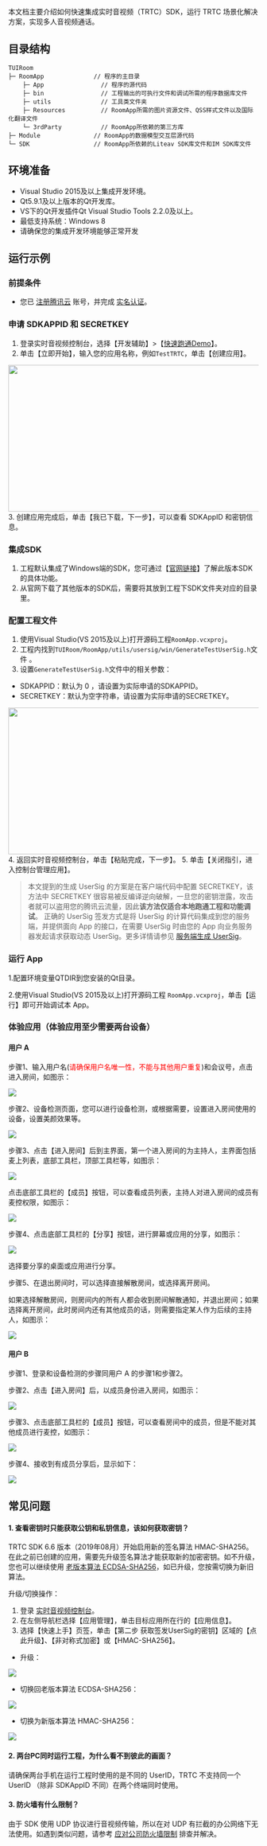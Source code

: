 本文档主要介绍如何快速集成实时音视频（TRTC）SDK，运行 TRTC 场景化解决方案，实现多人音视频通话。

## 目录结构

```
TUIRoom
├─ RoomApp              // 程序的主目录
	├─ App                // 程序的源代码
	├─ bin                // 工程输出的可执行文件和调试所需的程序数据库文件
	├─ utils              // 工具类文件夹
	├─ Resources          // RoomApp所需的图片资源文件、QSS样式文件以及国际化翻译文件
	└─ 3rdParty           // RoomApp所依赖的第三方库
├─ Module               // RoomApp的数据模型交互层源代码
└─ SDK                  // RoomApp所依赖的Liteav SDK库文件和IM SDK库文件
```

## 环境准备
- Visual Studio 2015及以上集成开发环境。
- Qt5.9.1及以上版本的Qt开发库。
- VS下的Qt开发插件Qt Visual Studio Tools 2.2.0及以上。
- 最低支持系统：Windows 8
- 请确保您的集成开发环境能够正常开发

## 运行示例

### 前提条件
- 您已 [注册腾讯云](https://cloud.tencent.com/document/product/378/17985) 账号，并完成 [实名认证](https://cloud.tencent.com/document/product/378/3629)。

### 申请 SDKAPPID 和 SECRETKEY
1. 登录实时音视频控制台，选择【开发辅助】>【[快速跑通Demo](https://console.cloud.tencent.com/trtc/quickstart)】。
2. 单击【立即开始】，输入您的应用名称，例如`TestTRTC`，单击【创建应用】。
<img src="https://qcloudimg.tencent-cloud.cn/raw/4f44a7ca70f28807c91b4a04ccc1b960.png" width="650" height="295"/>
3. 创建应用完成后，单击【我已下载，下一步】，可以查看 SDKAppID 和密钥信息。

### 集成SDK
1. 工程默认集成了Windows端的SDK，您可通过【[官网链接](https://cloud.tencent.com/document/product/647/32689)】了解此版本SDK的具体功能。
2. 从官网下载了其他版本的SDK后，需要将其放到工程下SDK文件夹对应的目录里。

### 配置工程文件
1. 使用Visual Studio(VS 2015及以上)打开源码工程`RoomApp.vcxproj`。
2. 工程内找到`TUIRoom/RoomApp/utils/usersig/win/GenerateTestUserSig.h`文件 。
3. 设置`GenerateTestUserSig.h`文件中的相关参数：
<ul>
<li>SDKAPPID：默认为 0 ，请设置为实际申请的SDKAPPID。</li>
<li>SECRETKEY：默认为空字符串，请设置为实际申请的SECRETKEY。</li>
</ul>
<img src="https://qcloudimg.tencent-cloud.cn/raw/95e83fb9f4177baa2ff0d2033001e5ba.png" width="650" height="295"/>
4. 返回实时音视频控制台，单击【粘贴完成，下一步】。
5. 单击【关闭指引，进入控制台管理应用】。

>本文提到的生成 UserSig 的方案是在客户端代码中配置 SECRETKEY，该方法中 SECRETKEY 很容易被反编译逆向破解，一旦您的密钥泄露，攻击者就可以盗用您的腾讯云流量，因此**该方法仅适合本地跑通工程和功能调试**。
>正确的 UserSig 签发方式是将 UserSig 的计算代码集成到您的服务端，并提供面向 App 的接口，在需要 UserSig 时由您的 App 向业务服务器发起请求获取动态 UserSig。更多详情请参见 [服务端生成 UserSig](https://cloud.tencent.com/document/product/647/17275#Server)。

### 运行 App
1.配置环境变量QTDIR到您安装的Qt目录。

2.使用Visual Studio(VS 2015及以上)打开源码工程 `RoomApp.vcxproj`，单击【运行】即可开始调试本 App。

### 体验应用（**体验应用至少需要两台设备**）
#### 用户 A

步骤1、输入用户名(<font color=red>请确保用户名唯一性，不能与其他用户重复</font>)和会议号，点击进入房间，如图示：

![](https://qcloudimg.tencent-cloud.cn/raw/cc79d2596de5d14b3d487b403511cb1d.png)

步骤2、设备检测页面，您可以进行设备检测，或根据需要，设置进入房间使用的设备，设置美颜效果等。

![](https://qcloudimg.tencent-cloud.cn/raw/684ce3ce91252ccd7f2361e6ceccbfeb.png)

步骤3、点击【进入房间】后到主界面，第一个进入房间的为主持人，主界面包括麦上列表，底部工具栏，顶部工具栏等，如图示：

![](https://qcloudimg.tencent-cloud.cn/raw/b8d8098423b4a0694c584cebe408cbd0.png)

点击底部工具栏的【成员】按钮，可以查看成员列表，主持人对进入房间的成员有麦控权限，如图示：

![](https://qcloudimg.tencent-cloud.cn/raw/21c4285d9c02e2d0aef926b6ac68361f.png)

步骤4、点击底部工具栏的【分享】按钮，进行屏幕或应用的分享，如图示：

![](https://qcloudimg.tencent-cloud.cn/raw/6a16a3ac47b2b24a7ac0cca557b70a9b.png)

选择要分享的桌面或应用进行分享。

步骤5、在退出房间时，可以选择直接解散房间，或选择离开房间。

如果选择解散房间，则房间内的所有人都会收到房间解散通知，并退出房间；如果选择离开房间，此时房间内还有其他成员的话，则需要指定某人作为后续的主持人，如图示：

![](https://qcloudimg.tencent-cloud.cn/raw/83aafc6631c04927c9d16a5c0b4f8247.png)

#### 用户 B

步骤1、登录和设备检测的步骤同用户 A 的步骤1和步骤2。

步骤2、点击【进入房间】后，以成员身份进入房间，如图示：

![](https://qcloudimg.tencent-cloud.cn/raw/ad003b9e43f578200d63946450e0355b.png)

步骤3、点击底部工具栏的【成员】按钮，可以查看房间中的成员，但是不能对其他成员进行麦控，如图示：

![](https://qcloudimg.tencent-cloud.cn/raw/2e8c69c2730335a494535141154224a0.png)

步骤4、接收到有成员分享后，显示如下：

![](https://qcloudimg.tencent-cloud.cn/raw/16d1c02ae121bd15b992a9ef760cd55c.png)

## 常见问题
#### 1. 查看密钥时只能获取公钥和私钥信息，该如何获取密钥？
TRTC SDK 6.6 版本（2019年08月）开始启用新的签名算法 HMAC-SHA256。在此之前已创建的应用，需要先升级签名算法才能获取新的加密密钥。如不升级，您也可以继续使用 [老版本算法 ECDSA-SHA256](https://cloud.tencent.com/document/product/647/17275#.E8.80.81.E7.89.88.E6.9C.AC.E7.AE.97.E6.B3.95)，如已升级，您按需切换为新旧算法。

升级/切换操作：

 1. 登录 [实时音视频控制台](https://console.cloud.tencent.com/trtc)。
 2. 在左侧导航栏选择【应用管理】，单击目标应用所在行的【应用信息】。
 3. 选择【快速上手】页签，单击【第二步 获取签发UserSig的密钥】区域的【点此升级】、【非对称式加密】或【HMAC-SHA256】。

  - 升级：

   ![](https://main.qcloudimg.com/raw/69bd0957c99e6a6764368d7f13c6a257.png)

  - 切换回老版本算法 ECDSA-SHA256：

   ![](https://main.qcloudimg.com/raw/f89c00f4a98f3493ecc1fe89bea02230.png)

  - 切换为新版本算法 HMAC-SHA256：

   ![](https://main.qcloudimg.com/raw/b0412153935704abc9e286868ad8a916.png)

#### 2. 两台PC同时运行工程，为什么看不到彼此的画面？
请确保两台手机在运行工程时使用的是不同的 UserID，TRTC 不支持同一个 UserID （除非 SDKAppID 不同）在两个终端同时使用。

#### 3. 防火墙有什么限制？
由于 SDK 使用 UDP 协议进行音视频传输，所以在对 UDP 有拦截的办公网络下无法使用。如遇到类似问题，请参考 [应对公司防火墙限制](https://cloud.tencent.com/document/product/647/34399) 排查并解决。
